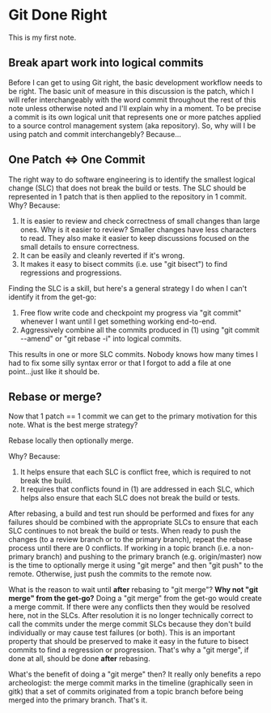 # Git Done Right

This is my first note.

## Break apart work into logical commits

Before I can get to using Git right, the basic development workflow needs to be right. The basic unit of measure in this discussion is the patch, which I will refer interchangeably with the word commit throughout the rest of this note unless otherwise noted and I'll explain why in a moment. To be precise a commit is its own logical unit that represents one or more patches applied to a source control management system (aka repository). So, why will I be using patch and commit interchangebly? Because...

## One Patch <=> One Commit

The right way to do software engineering is to identify the smallest logical change (SLC) that does not break the build or tests. The SLC should be represented in 1 patch that is then applied to the repository in 1 commit. Why? Because:

1. It is easier to review and check correctness of small changes than large ones.
   	Why is it easier to review? Smaller changes have less characters to read. They also make it easier to keep discussions focused on the small details to ensure correctness.
2. It can be easily and cleanly reverted if it's wrong.
3. It makes it easy to bisect commits (i.e. use "git bisect") to find regressions and progressions.

Finding the SLC is a skill, but here's a general strategy I do when I can't identify it from the get-go:

1. Free flow write code and checkpoint my progress via "git commit" whenever I want until I get something working end-to-end.
2. Aggressively combine all the commits produced in (1) using "git commit --amend" or "git rebase -i" into logical commits.

This results in one or more SLC commits. Nobody knows how many times I had to fix some silly syntax error or that I forgot to add a file at one point...just like it should be.

## Rebase or merge?

Now that 1 patch == 1 commit we can get to the primary motivation for this note. What is the best merge strategy?

Rebase locally then optionally merge.

Why? Because:
1. It helps ensure that each SLC is conflict free, which is required to not break the build.
2. It requires that conflicts found in (1)  are addressed in each SLC, which helps also ensure that each SLC does not break the build or tests.

After rebasing, a build and test run should be performed and fixes for any failures should be combined with the appropriate SLCs to ensure that each SLC continues to not break the build or tests. When ready to push the changes (to a review branch or to the primary branch), repeat the rebase process until there are 0 conflicts. If working in a topic branch (i.e. a non-primary branch) and pushing to the primary branch (e.g. origin/master) now is the time to optionally merge it using "git merge" and then "git push" to the remote. Otherwise, just push the commits to the remote now.

What is the reason to wait until **after** rebasing to "git merge"? **Why not "git merge" from the get-go?** Doing a "git merge" from the get-go would create a merge commit. If there were any conflicts then they would be resolved here, not in the SLCs. After resolution it is no longer technically correct to call the commits under the merge commit SLCs because they don't build individually or may cause test failures (or both). This is an important property that should be preserved to make it easy in the future to bisect commits to find a regression or progression. That's why a "git merge", if done at all, should be done **after** rebasing.

What's the benefit of doing a "git merge" then? It really only benefits a repo archeologist: the merge commit marks in the timeline (graphically seen in gitk) that a set of commits originated from a topic branch before being merged into the primary branch. That's it.

